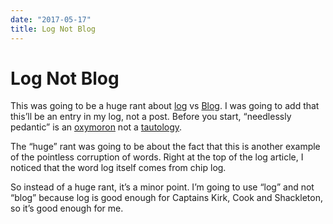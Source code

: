 ```yaml
---
date: "2017-05-17"
title: Log Not Blog
---
```


Log Not Blog
============

This was going to be a huge rant about
[log](https://en.wikipedia.org/wiki/Logbook) vs
[Blog](https://en.wikipedia.org/wiki/Blog). I was going to add that this’ll be
an entry in my log, not a post. Before you start, “needlessly pedantic” is an
[oxymoron](https://en.wikipedia.org/wiki/Oxymoron) not a
[tautology](https://en.wikipedia.org/wiki/Tautology_(rhetoric)).

The “huge” rant was going to be about the fact that this is another example of
the pointless corruption of words. Right at the top of the log article, I
noticed that the word log itself comes from chip log.

So instead of a huge rant, it’s a minor point. I’m going to use “log” and not
“blog” because log is good enough for Captains Kirk, Cook and Shackleton, so
it’s good enough for me.
